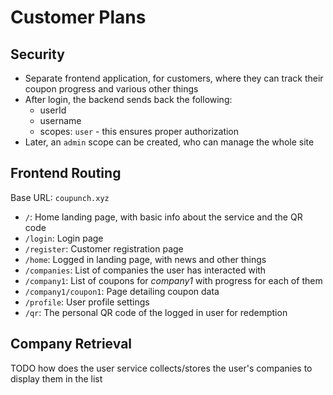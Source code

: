 # Customer Plans

## Security

* Separate frontend application, for customers, where they can track their coupon progress and various other things
* After login, the backend sends back the following:
  * userId
  * username
  * scopes: `user` - this ensures proper authorization
* Later, an `admin` scope can be created, who can manage the whole site

## Frontend Routing

Base URL: `coupunch.xyz`

* `/`: Home landing page, with basic info about the service and the QR code
* `/login`: Login page
* `/register`: Customer registration page
* `/home`: Logged in landing page, with news and other things
* `/companies`: List of companies the user has interacted with
* `/company1`: List of coupons for *company1* with progress for each of them
* `/company1/coupon1`: Page detailing coupon data
* `/profile`: User profile settings
* `/qr`: The personal QR code of the logged in user for redemption

## Company Retrieval

TODO how does the user service collects/stores the user's companies to display them in the list